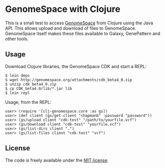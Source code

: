 # GenomeSpace with Clojure

This is a small test to access [GenomeSpace][1] from Clojure using the Java
API. This allows upload and download of files to GenomeSpace. GenomeSpace itself
makes these files available to Galaxy, GenePattern and other tools.

[1]: http://www.genomespace.org/

## Usage

Download Clojure libraries, the GenomeSpace CDK and start a REPL:

    $ lein deps
    $ wget http://genomespace.org/attachments/cdk_beta4_0.zip
    $ unzip cdk_beta4_0.zip
    $ cp CDK_beta4.0/lib/*.jar lib
    $ lein repl

Usage, from the REPL:

    user> (require '[clj-genomespace.core :as gs])
    user> (def client (gs/get-client "chapmanb" :password "password"))
    user> (gs/upload client "cdk-test" "/path/to/yourfile.vcf")
    user> (gs/download client "cdk-test" "yourfile.vcf")
    user> (gs/list-dirs client ".")
    user> (gs/list-files client "cdk-test" "vcf")
    

## License

The code is freely available under the [MIT license][l1].

[l1]: http://www.opensource.org/licenses/mit-license.html
